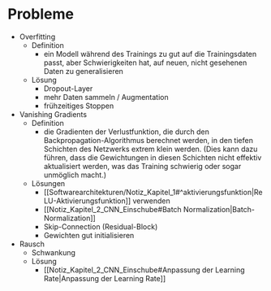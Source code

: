# Probleme 
- Overfitting 
	- Definition 
		- ein Modell während des Trainings zu gut auf die Trainingsdaten passt, aber Schwierigkeiten hat, auf neuen, nicht gesehenen Daten zu generalisieren 
	- Lösung 
		- Dropout-Layer 
		- mehr Daten sammeln / Augmentation 
		- frühzeitiges Stoppen 
- Vanishing Gradients 
	- Definition 
		- die Gradienten der Verlustfunktion, die durch den Backpropagation-Algorithmus berechnet werden, in den tiefen Schichten des Netzwerks extrem klein werden. (Dies kann dazu führen, dass die Gewichtungen in diesen Schichten nicht effektiv aktualisiert werden, was das Training schwierig oder sogar unmöglich macht.) 
	- Lösungen 
		- [[Softwarearchitekturen/Notiz_Kapitel_1#^aktivierungsfunktion|ReLU-Aktivierungsfunktion]] verwenden 
		- [[Notiz_Kapitel_2_CNN_Einschube#Batch Normalization|Batch-Normalization]] 
		- Skip-Connection (Residual-Block) 
		- Gewichten gut initialisieren 
- Rausch 
	- Schwankung 
	- Lösung 
		- [[Notiz_Kapitel_2_CNN_Einschube#Anpassung der Learning Rate|Anpassung der Learning Rate]] 